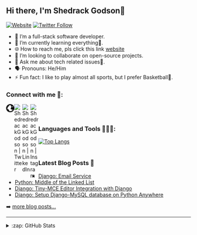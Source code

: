 ## Hi there, I'm Shedrack Godson👋

[![Website](https://img.shields.io/website?label=shedrackgodson.pythonanywhere.com&style=for-the-badge&url=https%3A%2F%2Fshedrackgodson.pythonanywhere.com)](https://shedrackgodson.pythonanywhere.com)
[![Twitter Follow](https://img.shields.io/twitter/follow/godson_shedrack?color=1DA1F2&logo=twitter&style=for-the-badge)](https://twitter.com/intent/follow?original_referer=https%3A%2F%2Fgithub.com%2Fgodson_shedrack&screen_name=godson_shedrack)

- 💼 I’m a full-stack software developer.
- 🌱 I’m currently learning everything🤣.
- 🌐 How to reach me, pls click this link [website](https://shedrackgodson.pythoonanywhere.com/contact/)
- 👯 I’m looking to collaborate on open-source projects.
- 💬 Ask me about tech related issues📡.
- 🗣 Pronouns: He/Him
- ⚡ Fun fact: I like to play almost all sports, but I prefer Basketball🏀.

### Connect with me 🔗:

[<img align="left" alt="ShedrackGodson" width="22px" src="https://raw.githubusercontent.com/iconic/open-iconic/master/svg/globe.svg" />][website]
[<img align="left" alt="ShedrackGodson | Twitter" width="22px" src="https://cdn.jsdelivr.net/npm/simple-icons@v3/icons/twitter.svg" />][twitter]
[<img align="left" alt="ShedrackGodson | LinkedIn" width="22px" src="https://cdn.jsdelivr.net/npm/simple-icons@v3/icons/linkedin.svg" />][linkedin]
[<img align="left" alt="ShedrackGodson | Instagram" width="22px" src="https://cdn.jsdelivr.net/npm/simple-icons@v3/icons/instagram.svg" />][instagram]
 <br />
 <br />
 
 ### Languages and Tools 🔧🔩🔩:
 
 [![Top Langs](https://github-readme-stats.vercel.app/api/top-langs/?username=ShedrackGodson)](https://github.com/ShedrackGodson/github-readme-stats)
<br />
<br />

<!-- ### Wakatime Week Stats
[![ShedrackGodson's wakatime stats](https://github-readme-stats.vercel.app/32360d7e-7b42-4e02-a99e-316a9aa996cb/wakatime?username=ShedrackGodson)](https://github.com/ShedrackGodson/github-readme-stats)
-->

### Latest Blog Posts 📕

<!-- BLOG-POST-LIST:START -->
- [Django: Email Service](https://shedrackgodson.pythonanywhere.com/post/4/)
- [Python: Middle of the Linked List](https://shedrackgodson.pythonanywhere.com/post/3/)
- [Django: Tiny-MCE Editor Integration with Django](https://shedrackgodson.pythonanywhere.com/post/2/)
- [Django: Setup Django-MySQL database on Python Anywhere](https://shedrackgodson.pythonanywhere.com/post/1/)
<!-- BLOG-POST-LIST:END -->

➡️ [more blog posts...](https://shedrackgodson.pythonanywhere.com)

---
<details>
  <summary>:zap: GitHub Stats</summary>

  [![ShedrackGodson's github stats](https://github-readme-stats.vercel.app/api?username=ShedrackGodson)](https://github.com/ShedrackGodson/github-readme-stats)

</details>


[website]: https://shedrackgodson.pythonanywhere.com/contact/
[twitter]: https://twitter.com/godson_shedrack
[instagram]: https://www.instagram.com/rickie_godson/
[linkedin]: https://www.linkedin.com/in/shedrack-godson-90116117b/
